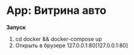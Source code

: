 # App: Витрина авто

**Запуск**

1. cd docker && docker-compose up
2. Открыть в брузере 127.0.0.1:80[127.0.0.1:80]